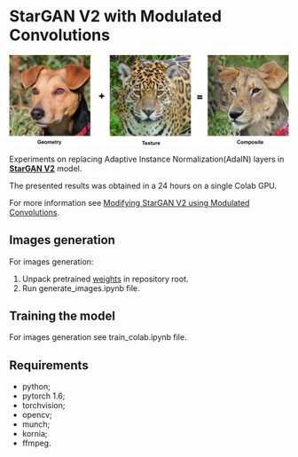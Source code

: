 # StarGAN V2 with Modulated Convolutions

![logo](data/compose.jpg)

Experiments on replacing Adaptive Instance Normalization(AdaIN) layers in [__StarGAN V2__](https://github.com/clovaai/stargan-v2) model.

The presented results was obtained in a 24 hours on a single Colab GPU.

For more information see [Modifying StarGAN V2 using Modulated Convolutions](https://v-hramchenko.medium.com/modifying-stargan-v2-using-modulated-convolutions-13dc5796cd6e).

## Images generation
For images generation:
1. Unpack pretrained [weights](https://cloud.mail.ru/public/7fKF/oPW7FDLro) in repository root.
2. Run generate_images.ipynb file.

## Training the model

For images generation see train_colab.ipynb file.

## Requirements
* python;
* pytorch 1.6;
* torchvision;
* opencv;
* munch;
* kornia;
* ffmpeg.


